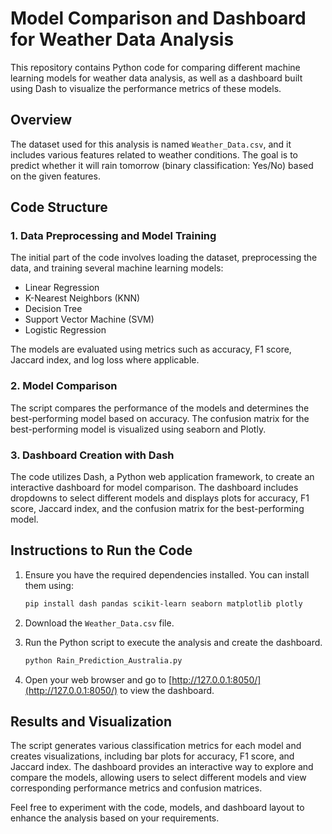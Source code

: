 # Model Comparison and Dashboard for Weather Data Analysis

This repository contains Python code for comparing different machine learning models for weather data analysis, as well as a dashboard built using Dash to visualize the performance metrics of these models.

## Overview

The dataset used for this analysis is named `Weather_Data.csv`, and it includes various features related to weather conditions. The goal is to predict whether it will rain tomorrow (binary classification: Yes/No) based on the given features.

## Code Structure

### 1. Data Preprocessing and Model Training

The initial part of the code involves loading the dataset, preprocessing the data, and training several machine learning models:
- Linear Regression
- K-Nearest Neighbors (KNN)
- Decision Tree
- Support Vector Machine (SVM)
- Logistic Regression

The models are evaluated using metrics such as accuracy, F1 score, Jaccard index, and log loss where applicable.

### 2. Model Comparison

The script compares the performance of the models and determines the best-performing model based on accuracy. The confusion matrix for the best-performing model is visualized using seaborn and Plotly.

### 3. Dashboard Creation with Dash

The code utilizes Dash, a Python web application framework, to create an interactive dashboard for model comparison. The dashboard includes dropdowns to select different models and displays plots for accuracy, F1 score, Jaccard index, and the confusion matrix for the best-performing model.

## Instructions to Run the Code

1. Ensure you have the required dependencies installed. You can install them using:

   ```bash
   pip install dash pandas scikit-learn seaborn matplotlib plotly
   ```

2. Download the `Weather_Data.csv` file.

3. Run the Python script to execute the analysis and create the dashboard.

   ```bash
   python Rain_Prediction_Australia.py
   ```

4. Open your web browser and go to [http://127.0.0.1:8050/](http://127.0.0.1:8050/) to view the dashboard.

## Results and Visualization

The script generates various classification metrics for each model and creates visualizations, including bar plots for accuracy, F1 score, and Jaccard index. The dashboard provides an interactive way to explore and compare the models, allowing users to select different models and view corresponding performance metrics and confusion matrices.

Feel free to experiment with the code, models, and dashboard layout to enhance the analysis based on your requirements.
